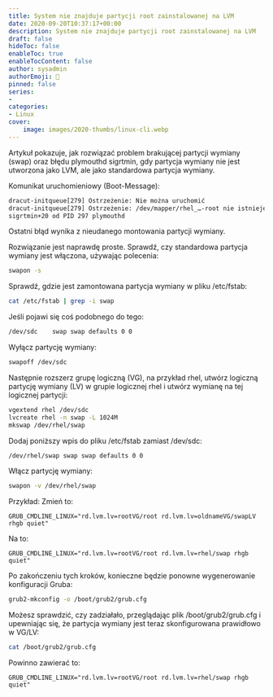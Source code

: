 ```yaml
---
title: System nie znajduje partycji root zainstalowanej na LVM
date: 2020-09-20T10:37:17+00:00
description: System nie znajduje partycji root zainstalowanej na LVM
draft: false
hideToc: false
enableToc: true
enableTocContent: false
author: sysadmin
authorEmoji: 🐧
pinned: false
series:
- 
categories:
- Linux
cover:
    image: images/2020-thumbs/linux-cli.webp
---
```


Artykuł pokazuje, jak rozwiązać problem brakującej partycji wymiany (swap) oraz błędu plymouthd sigrtmin, gdy partycja wymiany nie jest utworzona jako LVM, ale jako standardowa partycja wymiany.

Komunikat uruchomieniowy (Boot-Message):

```bash
dracut-initqueue[279] Ostrzeżenie: Nie można uruchomić
dracut-initqueue[279] Ostrzeżenie: /dev/mapper/rhel_…-root nie istnieje
sigrtmin+20 od PID 297 plymouthd
```

Ostatni błąd wynika z nieudanego montowania partycji wymiany.

Rozwiązanie jest naprawdę proste. Sprawdź, czy standardowa partycja wymiany jest włączona, używając polecenia:

```bash
swapon -s
```

Sprawdź, gdzie jest zamontowana partycja wymiany w pliku /etc/fstab:

```bash
cat /etc/fstab | grep -i swap
```

Jeśli pojawi się coś podobnego do tego:

```bash
/dev/sdc    swap swap defaults 0 0
```

Wyłącz partycję wymiany:

```bash
swapoff /dev/sdc
```

Następnie rozszerz grupę logiczną (VG), na przykład rhel, utwórz logiczną partycję wymiany (LV) w grupie logicznej rhel i utwórz wymianę na tej logicznej partycji:

```bash
vgextend rhel /dev/sdc
lvcreate rhel -n swap -L 1024M
mkswap /dev/rhel/swap
```

Dodaj poniższy wpis do pliku /etc/fstab zamiast /dev/sdc:

```bash
/dev/rhel/swap swap swap defaults 0 0
```

Włącz partycję wymiany:

```bash
swapon -v /dev/rhel/swap
```

Przykład: Zmień to:

```vim
GRUB_CMDLINE_LINUX="rd.lvm.lv=rootVG/root rd.lvm.lv=oldnameVG/swapLV rhgb quiet"
```

Na to:

```vim
GRUB_CMDLINE_LINUX="rd.lvm.lv=rootVG/root rd.lvm.lv=rhel/swap rhgb quiet"
```

Po zakończeniu tych kroków, konieczne będzie ponowne wygenerowanie konfiguracji Gruba:

```bash
grub2-mkconfig -o /boot/grub2/grub.cfg
```

Możesz sprawdzić, czy zadziałało, przeglądając plik /boot/grub2/grub.cfg i upewniając się, że partycja wymiany jest teraz skonfigurowana prawidłowo w VG/LV:

```bash
cat /boot/grub2/grub.cfg
```

Powinno zawierać to:

```vim
GRUB_CMDLINE_LINUX="rd.lvm.lv=rootVG/root rd.lvm.lv=rhel/swap rhgb quiet"
```